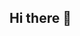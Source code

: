 ## Hi there 👋

<!--
**PKingTeak/PKingTeak** is a ✨ _special_ ✨ repository because its `README.md` (this file) appears on your GitHub profile.

Here are some ideas to get you started:
## 🛠 Tech Stack
![C++](https://img.shields.io/badge/C++-00599C?style=for-the-badge&logo=cplusplus&logoColor=white)
![C#](https://img.shields.io/badge/C%23-239120?style=for-the-badge&logo=csharp&logoColor=white)
![Unity](https://img.shields.io/badge/Unity-100000?style=for-the-badge&logo=unity&logoColor=white)
![Unreal Engine](https://img.shields.io/badge/Unreal-0E1128?style=for-the-badge&logo=unrealengine&logoColor=white)



- 🔭 I’m currently working on ...## 🛠 Tech Stack
## 🛠 Tech Stack
- 🎯 C++
- 🎯 C#
- 🎮 Unity
- 🎮 Unreal Engine

- 🌱 I’m currently learning ...
- 👯 I’m looking to collaborate on ...
- 🤔 I’m looking for help with ...
- 💬 Ask me about ...
- 📫 How to reach me: ...
- 😄 Pronouns: ...
- ⚡ Fun fact: ...
-->
